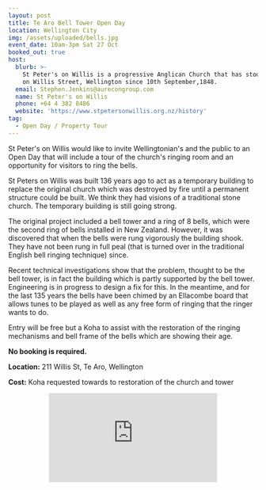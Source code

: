 ```yaml
---
layout: post
title: Te Aro Bell Tower Open Day
location: Wellington City
img: /assets/uploaded/bells.jpg
event_date: 10am-3pm Sat 27 Oct
booked_out: true
host:
  blurb: >-
    St Peter's on Willis is a progressive Anglican Church that has stood watch
    on Willis Street, Wellington since 10th September,1848.
  email: Stephen.Jenkins@aurecongroup.com
  name: St Peter's on Willis
  phone: +64 4 382 8486
  website: 'https://www.stpetersonwillis.org.nz/history'
tag:
  - Open Day / Property Tour
---
```

St Peter's on Willis would like to invite Wellingtonian's and the public to an Open Day that will include a tour of the church's ringing room and an opportunity for visitors to ring the bells.  

St Peters on Willis was built 136 years ago to act as a temporary building to replace the original church which was destroyed by fire until a permanent structure could be built. We think they had visions of a traditional stone church. The temporary building is still going strong.

The original project included a bell tower and a ring of 8 bells, which were the second ring of bells installed in New Zealand. However, it was discovered that when the bells were rung vigorously the building shook. They have not been rung in full peal (that is turned over in the traditional English bell ringing technique) since.  

Recent technical investigations show that the problem, thought to be the bell tower, is in fact the building which is partly supported by the bell tower. Engineering is in progress to design a fix for this. In the meantime, and for the last 135 years the bells have been chimed by an Ellacombe board that allows tunes to be played as well as any free form of ringing that the ringer wants to do.  

Entry will be free but a Koha to assist with the restoration of the ringing mechanisms and bell frame of the bells which are showing their age.

**No booking is required.**

**Location:** 211 Willis St, Te Aro, Wellington

**Cost:** Koha requested towards to restoration of the church and tower



<center><iframe src="https://www.facebook.com/plugins/page.php?href=https%3A%2F%2Fwww.facebook.com%2FStPetersOnWillisWellington%2F&tabs=header&width=340&height=180&small_header=false&adapt_container_width=true&hide_cover=false&show_facepile=true&appId" width="340" height="180" style="border:none;overflow:hidden" scrolling="no" frameborder="0" allowTransparency="true" allow="encrypted-media"></iframe></center>
